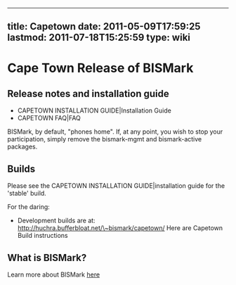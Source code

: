 
---
title: Capetown
date: 2011-05-09T17:59:25
lastmod: 2011-07-18T15:25:59
type: wiki
---
Cape Town Release of BISMark
============================

Release notes and installation guide
------------------------------------

-   <link>CAPETOWN INSTALLATION GUIDE|Installation Guide</link>
-   <link>CAPETOWN FAQ|FAQ</link>

BISMark, by default, "phones home". If, at any point, you wish to stop
your participation, simply remove the bismark-mgmt and bismark-active
packages.

Builds
------

Please see the <link>CAPETOWN INSTALLATION GUIDE|installation
guide</link> for the 'stable' build.

For the daring:

-   Development builds are at:
    http://huchra.bufferbloat.net/\~bismark/capetown/ Here are
    <link>Capetown Build</link> instructions

What is BISMark?
----------------

Learn more about BISMark [here](http://projectbismark.net)
